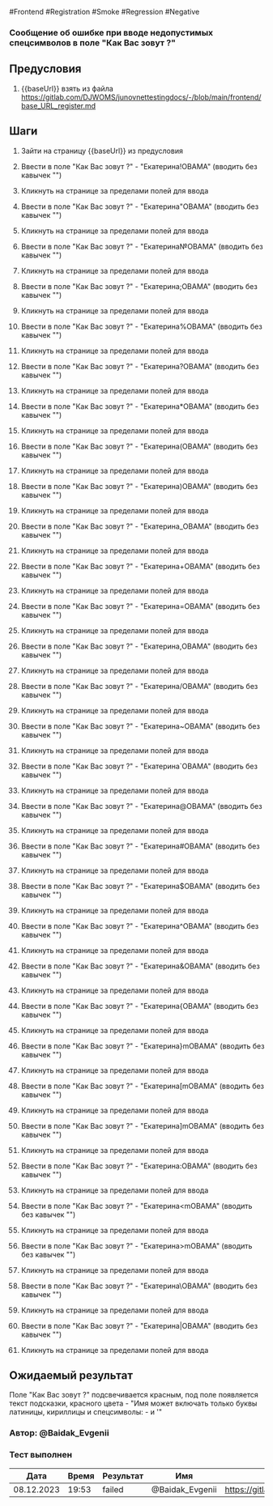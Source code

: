 #Frontend #Registration #Smoke #Regression #Negative

### Сообщение об ошибке при вводе недопустимых спецсимволов в поле "Как Вас зовут ?"

## Предусловия

1. {{baseUrl}} взять из файла https://gitlab.com/DJWOMS/junovnettestingdocs/-/blob/main/frontend/base_URL_register.md

## Шаги

1. Зайти на страницу {{baseUrl}} из предусловия

2. Ввести в поле "Как Вас зовут ?" - "Екатерина!OBAMA" (вводить без кавычек "")

3. Кликнуть на странице за пределами полей для ввода

4. Ввести в поле "Как Вас зовут ?" - "Екатерина"OBAMA" (вводить без кавычек "")

5. Кликнуть на странице за пределами полей для ввода

6. Ввести в поле "Как Вас зовут ?" - "Екатерина№OBAMA" (вводить без кавычек "")

7. Кликнуть на странице за пределами полей для ввода

8. Ввести в поле "Как Вас зовут ?" - "Екатерина;OBAMA" (вводить без кавычек "")

9. Кликнуть на странице за пределами полей для ввода

10. Ввести в поле "Как Вас зовут ?" - "Екатерина%OBAMA" (вводить без кавычек "")

11. Кликнуть на странице за пределами полей для ввода

12. Ввести в поле "Как Вас зовут ?" - "Екатерина?OBAMA" (вводить без кавычек "")

13. Кликнуть на странице за пределами полей для ввода

14. Ввести в поле "Как Вас зовут ?" - "Екатерина*OBAMA" (вводить без кавычек "")

15. Кликнуть на странице за пределами полей для ввода

16. Ввести в поле "Как Вас зовут ?" - "Екатерина(OBAMA" (вводить без кавычек "")

17. Кликнуть на странице за пределами полей для ввода

18. Ввести в поле "Как Вас зовут ?" - "Екатерина)OBAMA" (вводить без кавычек "")

19. Кликнуть на странице за пределами полей для ввода

20. Ввести в поле "Как Вас зовут ?" - "Екатерина_OBAMA" (вводить без кавычек "")

21. Кликнуть на странице за пределами полей для ввода

22. Ввести в поле "Как Вас зовут ?" - "Екатерина+OBAMA" (вводить без кавычек "")

23. Кликнуть на странице за пределами полей для ввода

24. Ввести в поле "Как Вас зовут ?" - "Екатерина=OBAMA" (вводить без кавычек "")

25. Кликнуть на странице за пределами полей для ввода

26. Ввести в поле "Как Вас зовут ?" - "Екатерина,OBAMA" (вводить без кавычек "")

27. Кликнуть на странице за пределами полей для ввода

28. Ввести в поле "Как Вас зовут ?" - "Екатерина/OBAMA" (вводить без кавычек "")

29. Кликнуть на странице за пределами полей для ввода

30. Ввести в поле "Как Вас зовут ?" - "Екатерина~OBAMA" (вводить без кавычек "")

31. Кликнуть на странице за пределами полей для ввода

32. Ввести в поле "Как Вас зовут ?" - "Екатерина`OBAMA" (вводить без кавычек "")

33. Кликнуть на странице за пределами полей для ввода

34. Ввести в поле "Как Вас зовут ?" - "Екатерина@OBAMA" (вводить без кавычек "")

35. Кликнуть на странице за пределами полей для ввода

36. Ввести в поле "Как Вас зовут ?" - "Екатерина#OBAMA" (вводить без кавычек "")

37. Кликнуть на странице за пределами полей для ввода

38. Ввести в поле "Как Вас зовут ?" - "Екатерина$OBAMA" (вводить без кавычек "")

39. Кликнуть на странице за пределами полей для ввода

40. Ввести в поле "Как Вас зовут ?" - "Екатерина^OBAMA" (вводить без кавычек "")

41. Кликнуть на странице за пределами полей для ввода

42. Ввести в поле "Как Вас зовут ?" - "Екатерина&OBAMA" (вводить без кавычек "")

43. Кликнуть на странице за пределами полей для ввода

44. Ввести в поле "Как Вас зовут ?" - "Екатерина{OBAMA" (вводить без кавычек "")

45. Кликнуть на странице за пределами полей для ввода

46. Ввести в поле "Как Вас зовут ?" - "Екатерина}mOBAMA" (вводить без кавычек "")

47. Кликнуть на странице за пределами полей для ввода

48. Ввести в поле "Как Вас зовут ?" - "Екатерина[mOBAMA" (вводить без кавычек "")

49. Кликнуть на странице за пределами полей для ввода

50. Ввести в поле "Как Вас зовут ?" - "Екатерина]mOBAMA" (вводить без кавычек "")

51. Кликнуть на странице за пределами полей для ввода

52. Ввести в поле "Как Вас зовут ?" - "Екатерина:OBAMA" (вводить без кавычек "")

53. Кликнуть на странице за пределами полей для ввода

54. Ввести в поле "Как Вас зовут ?" - "Екатерина<mOBAMA" (вводить без кавычек "")

55. Кликнуть на странице за пределами полей для ввода

56. Ввести в поле "Как Вас зовут ?" - "Екатерина>mOBAMA" (вводить без кавычек "")

57. Кликнуть на странице за пределами полей для ввода

58. Ввести в поле "Как Вас зовут ?" - "Екатерина\OBAMA" (вводить без кавычек "")

59. Кликнуть на странице за пределами полей для ввода

60. Ввести в поле "Как Вас зовут ?" - "Екатерина|OBAMA" (вводить без кавычек "")

61. Кликнуть на странице за пределами полей для ввода

## Ожидаемый результат

Поле "Как Вас зовут ?" подсвечивается красным, под поле появляется текст подсказки, красного цвета - "Имя может включать только буквы латиницы, кириллицы и спецсимволы: - и '"

### Автор: @Baidak_Evgenii

### Тест выполнен
|     Дата    | Время | Результат   |   Имя  | Cсылка на баг  |
|     ---     |  ---  |    ---      |   ---  |      ---       |
|  08.12.2023 | 19:53 |   failed    | @Baidak_Evgenii | https://gitlab.com/DJWOMS/front/-/issues/44 |
